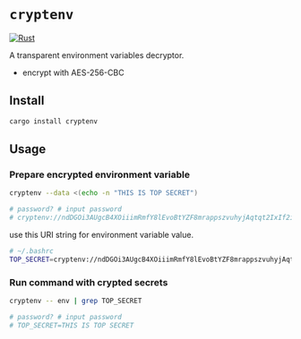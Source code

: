 # `cryptenv`

[![Rust](https://github.com/shosatojp/cryptenv/actions/workflows/rust.yml/badge.svg)](https://github.com/shosatojp/cryptenv/actions/workflows/rust.yml)

A transparent environment variables decryptor.

- encrypt with AES-256-CBC

## Install

```sh
cargo install cryptenv
```

## Usage

### Prepare encrypted environment variable

```sh
cryptenv --data <(echo -n "THIS IS TOP SECRET")

# password? # input password
# cryptenv://ndDGOi3AUgcB4XOiiimRmfY8lEvoBtYZF8mrappszvuhyjAqtqt2IxIf2iFXx+If
```

use this URI string for environment variable value.

```sh
# ~/.bashrc
TOP_SECRET=cryptenv://ndDGOi3AUgcB4XOiiimRmfY8lEvoBtYZF8mrappszvuhyjAqtqt2IxIf2iFXx+If
```

### Run command with crypted secrets

```sh
cryptenv -- env | grep TOP_SECRET

# password? # input password
# TOP_SECRET=THIS IS TOP SECRET
```
